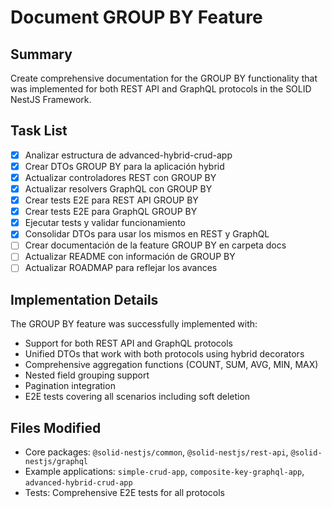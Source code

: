 # Document GROUP BY Feature

## Summary
Create comprehensive documentation for the GROUP BY functionality that was implemented for both REST API and GraphQL protocols in the SOLID NestJS Framework.

## Task List
- [x] Analizar estructura de advanced-hybrid-crud-app
- [x] Crear DTOs GROUP BY para la aplicación hybrid
- [x] Actualizar controladores REST con GROUP BY
- [x] Actualizar resolvers GraphQL con GROUP BY
- [x] Crear tests E2E para REST API GROUP BY
- [x] Crear tests E2E para GraphQL GROUP BY
- [x] Ejecutar tests y validar funcionamiento
- [x] Consolidar DTOs para usar los mismos en REST y GraphQL
- [ ] Crear documentación de la feature GROUP BY en carpeta docs
- [ ] Actualizar README con información de GROUP BY
- [ ] Actualizar ROADMAP para reflejar los avances

## Implementation Details
The GROUP BY feature was successfully implemented with:
- Support for both REST API and GraphQL protocols
- Unified DTOs that work with both protocols using hybrid decorators
- Comprehensive aggregation functions (COUNT, SUM, AVG, MIN, MAX)
- Nested field grouping support
- Pagination integration
- E2E tests covering all scenarios including soft deletion

## Files Modified
- Core packages: `@solid-nestjs/common`, `@solid-nestjs/rest-api`, `@solid-nestjs/graphql`
- Example applications: `simple-crud-app`, `composite-key-graphql-app`, `advanced-hybrid-crud-app`
- Tests: Comprehensive E2E tests for all protocols